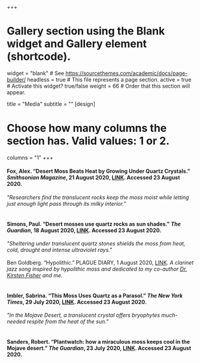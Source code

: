 +++
# Gallery section using the Blank widget and Gallery element (shortcode).
widget = "blank"  # See https://sourcethemes.com/academic/docs/page-builder/
headless = true  # This file represents a page section.
active = true  # Activate this widget? true/false
weight = 66  # Order that this section will appear.

title = "Media"
subtitle = ""
[design]
  # Choose how many columns the section has. Valid values: 1 or 2.
  columns = "1"
+++

<h4>Fox, Alex. “Desert Moss Beats Heat by Growing Under Quartz Crystals.” <i>Smithsonian Magazine</i>, 21 August 2020, <a href="https://www.smithsonianmag.com/smart-news/desert-moss-beats-heat-growing-under-quartz-crystals-180975624/" target="_blank">LINK</a>. Accessed 23 August 2020.</h4>
<i>"Researchers find the translucent rocks keep the moss moist while letting just enough light pass through its milky interior."</i> 
<br>
<br>
<h4>Simons, Paul. “Desert mosses use quartz rocks as sun shades.” <i>The Guardian</i>, 18 August 2020, <a href="https://www.theguardian.com/science/2020/aug/18/plantwatch-how-a-miraculous-moss-keeps-cool-in-the-mojave-desert" target="_blank">LINK</a>. Accessed 23 August 2020.</h4>
<i>"Sheltering under translucent quartz stones shields the moss from heat, cold, drought and intense ultraviolet rays."</i> 
<br>
<br>
Ben Goldberg. “Hypolithic.” PLAGUE DIARY, 1 August 2020, <a href="ben-goldberg--bag-production-records.bandcamp.com/track/august-1-2020-hypolithic-dedication-to-dr-kirsten-fisher-jenna-ekwealor" target="_blank">LINK</a>.
<i>A clarinet jazz song inspired by hypolithic moss and dedicated to my co-author <a href="https://kfisherlab.weebly.com/people.html" target="_blank">Dr. Kirsten Fisher</a> and me.</i> 
<br>
<br>
<h4>Imbler, Sabrina. “This Moss Uses Quartz as a Parasol.” <i>The New York Times</i>, 29 July 2020, <a href="https://www.nytimes.com/2020/07/29/science/moss-quartz-biology-syntrichia.html" target="_blank">LINK</a>. Accessed 23 August 2020.</h4>
<i>"In the Mojave Desert, a translucent crystal offers bryophytes much-needed respite from the heat of the sun."</i> 
<br>
<br>
<h4>Sanders, Robert. “Plantwatch: how a miraculous moss keeps cool in the Mojave desert.” <i>The Guardian</i>, 23 July 2020, <a href="https://news.berkeley.edu/2020/07/23/desert-mosses-use-quartz-rocks-as-sun-shades/" target="_blank">LINK</a>. Accessed 23 August 2020.</h4>
<br>
<br>
